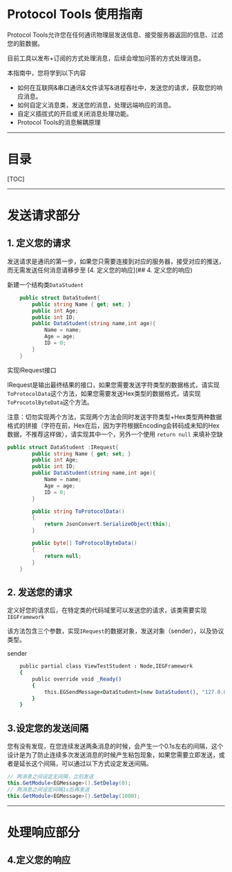 # Protocol Tools 使用指南

Protocol Tools允许您在任何通讯物理层发送信息、接受服务器返回的信息、过滤您的脏数据。

目前工具以发布+订阅的方式处理消息，后续会增加问答的方式处理消息。

本指南中，您将学到以下内容

- 如何在互联网&串口通讯&文件读写&进程吞吐中，发送您的请求，获取您的响应消息。
- 如何自定义消息类，发送您的消息，处理远端响应的消息。
- 自定义插拔式的开启或关闭消息处理功能。
- Protocol Tools的消息解耦原理

---

# 目录

[TOC]



---

# 发送请求部分

## 1. 定义您的请求

发送请求是通讯的第一步，如果您只需要连接到对应的服务器，接受对应的推送，而无需发送任何消息请移步至 [4. 定义您的响应](## 4. 定义您的响应)

新建一个结构类`DataStudent`

```csharp
    public struct DataStudent{
        public string Name { get; set; }
        public int Age;
        public int ID;
        public DataStudent(string name,int age){
            Name = name;
            Age = age;
            ID = 0;
        }
    }
```

实现IRequest接口

IRequest是输出最终结果的接口，如果您需要发送字符类型的数据格式，请实现`ToProtocolData`这个方法，如果您需要发送Hex类型的数据格式，请实现`ToProcotolByteData`这个方法。

注意：切勿实现两个方法，实现两个方法会同时发送字符类型+Hex类型两种数据格式的拼接（字符在前，Hex在后，因为字符根据Encoding会转码成未知的Hex数据，不推荐这样做），请实现其中一个，另外一个使用 `return null` 来填补空缺

```csharp
public struct DataStudent :IRequest{
        public string Name { get; set; }
        public int Age;
        public int ID;
        public DataStudent(string name,int age){
            Name = name;
            Age = age;
            ID = 0;
        }

        public string ToProtocolData()
        {
            return JsonConvert.SerializeObject(this);
        }

        public byte[] ToProtocolByteData()
        {
            return null;
        }
    }
```



## 2. 发送您的请求

定义好您的请求后，在特定类的代码域里可以发送您的请求，该类需要实现`IEGFramework`

该方法包含三个参数，实现`IRequest`的数据对象，发送对象（sender），以及协议类型。

sender

```csh
    public partial class ViewTestStudent : Node,IEGFramework
    {
        public override void _Ready()
        {
            this.EGSendMessage<DataStudent>(new DataStudent(), "127.0.0.1:6000", ProtocolType.TCPClient);
        }
    }
```

## 3.设定您的发送间隔

您有没有发现，在您连续发送两条消息的时候，会产生一个0.1s左右的间隔，这个设计是为了防止连续多次发送消息的时候产生粘包现象，如果您需要立即发送，或者是延长这个间隔，可以通过以下方式设定发送间隔。

```csharp
// 两消息之间设定无间隔，立刻发送 
this.GetModule<EGMessage>().SetDelay(0);
// 两消息之间设定间隔1s后再发送 
this.GetModule<EGMessage>().SetDelay(1000);
```





---

# 处理响应部分

## 4.定义您的响应

